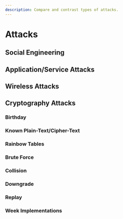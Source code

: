 ```yaml
---
description: Compare and contrast types of attacks.
---
```


# Attacks

## Social Engineering

## Application/Service Attacks

## Wireless Attacks

## Cryptography Attacks

### Birthday 

### Known Plain-Text/Cipher-Text

### Rainbow Tables

### Brute Force

### Collision

### Downgrade

### Replay

### Week Implementations

